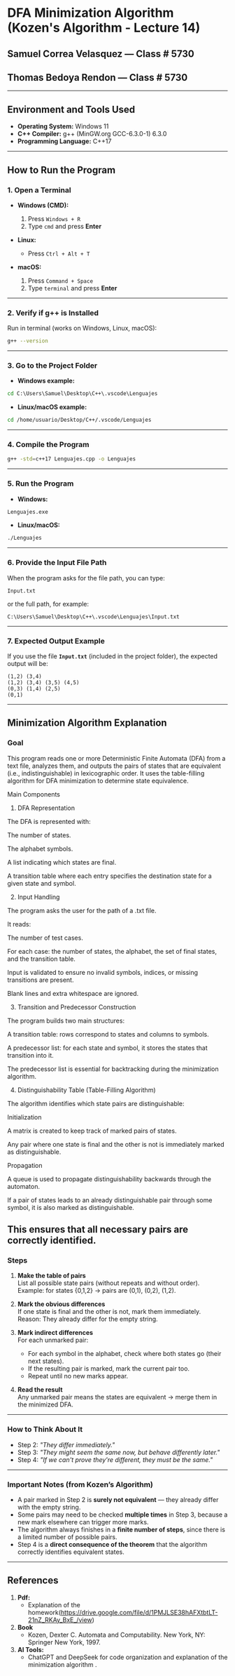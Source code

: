 # DFA Minimization Algorithm (Kozen's Algorithm - Lecture 14)

## Samuel Correa Velasquez — Class # 5730  
## Thomas Bedoya Rendon — Class # 5730

---

## Environment and Tools Used

- **Operating System:** Windows 11  
- **C++ Compiler:** g++ (MinGW.org GCC-6.3.0-1) 6.3.0  
- **Programming Language:** C++17  

---

## How to Run the Program

### 1. Open a Terminal

- **Windows (CMD):**  
  1. Press `Windows + R`  
  2. Type `cmd` and press **Enter**  

- **Linux:**  
  - Press `Ctrl + Alt + T`  

- **macOS:**  
  1. Press `Command + Space`  
  2. Type `terminal` and press **Enter**  

---

### 2. Verify if g++ is Installed

Run in terminal (works on Windows, Linux, macOS):  
```bash
g++ --version
```

---

### 3. Go to the Project Folder

- **Windows example:**  
```cmd
cd C:\Users\Samuel\Desktop\C++\.vscode\Lenguajes
```

- **Linux/macOS example:**  
```bash
cd /home/usuario/Desktop/C++/.vscode/Lenguajes
```

---

### 4. Compile the Program

```bash
g++ -std=c++17 Lenguajes.cpp -o Lenguajes
```

---

### 5. Run the Program

- **Windows:**  
```cmd
Lenguajes.exe
```

- **Linux/macOS:**  
```bash
./Lenguajes
```

---

### 6. Provide the Input File Path

When the program asks for the file path, you can type:  
```text
Input.txt
```
or the full path, for example:  
```text
C:\Users\Samuel\Desktop\C++\.vscode\Lenguajes\Input.txt
```

---

### 7. Expected Output Example

If you use the file **`Input.txt`** (included in the project folder), the expected output will be:

```
(1,2) (3,4)
(1,2) (3,4) (3,5) (4,5)
(0,3) (1,4) (2,5)
(0,1)
```

---

## Minimization Algorithm Explanation

### Goal

This program reads one or more Deterministic Finite Automata (DFA) from a text file, analyzes them, and outputs the pairs of states that are equivalent (i.e., indistinguishable) in lexicographic order. It uses the table-filling algorithm for DFA minimization to determine state equivalence.

 Main Components
 
1. DFA Representation

The DFA is represented with:

The number of states.

The alphabet symbols.

A list indicating which states are final.

A transition table where each entry specifies the destination state for a given state and symbol.


2. Input Handling

The program asks the user for the path of a .txt file.

It reads:

The number of test cases.

For each case: the number of states, the alphabet, the set of final states, and the transition table.

Input is validated to ensure no invalid symbols, indices, or missing transitions are present.

Blank lines and extra whitespace are ignored.


3. Transition and Predecessor Construction

The program builds two main structures:

A transition table: rows correspond to states and columns to symbols.

A predecessor list: for each state and symbol, it stores the states that transition into it.

The predecessor list is essential for backtracking during the minimization algorithm.


4. Distinguishability Table (Table-Filling Algorithm)

The algorithm identifies which state pairs are distinguishable:

Initialization

A matrix is created to keep track of marked pairs of states.

Any pair where one state is final and the other is not is immediately marked as distinguishable.

Propagation

A queue is used to propagate distinguishability backwards through the automaton.

If a pair of states leads to an already distinguishable pair through some symbol, it is also marked as distinguishable.

This ensures that all necessary pairs are correctly identified.
---

### Steps

1. **Make the table of pairs**  
   List all possible state pairs (without repeats and without order).  
   Example: for states {0,1,2} → pairs are (0,1), (0,2), (1,2).

2. **Mark the obvious differences**  
   If one state is final and the other is not, mark them immediately.  
   Reason: They already differ for the empty string.

3. **Mark indirect differences**  
   For each unmarked pair:  
   - For each symbol in the alphabet, check where both states go (their next states).  
   - If the resulting pair is marked, mark the current pair too.  
   - Repeat until no new marks appear.

4. **Read the result**  
   Any unmarked pair means the states are equivalent → merge them in the minimized DFA.

---

### How to Think About It
- Step 2: *"They differ immediately."*  
- Step 3: *"They might seem the same now, but behave differently later."*  
- Step 4: *"If we can't prove they're different, they must be the same."*
  
---
  ### Important Notes (from Kozen’s Algorithm)
- A pair marked in Step 2 is **surely not equivalent** — they already differ with the empty string.  
- Some pairs may need to be checked **multiple times** in Step 3, because a new mark elsewhere can trigger more marks.  
- The algorithm always finishes in a **finite number of steps**, since there is a limited number of possible pairs.  
- Step 4 is a **direct consequence of the theorem** that the algorithm correctly identifies equivalent states.

---
## References
1. **Pdf:** 
   - Explanation of the homework(https://drive.google.com/file/d/1PMJLSE38hAFXtbtLT-21nZ_RKAy_BxE_/view)
2. **Book**
   - Kozen, Dexter C. Automata and Computability. New York, NY: Springer New York, 1997.
3. **AI Tools:**
   - ChatGPT and DeepSeek for code organization and explanation of the minimization algorithm .
